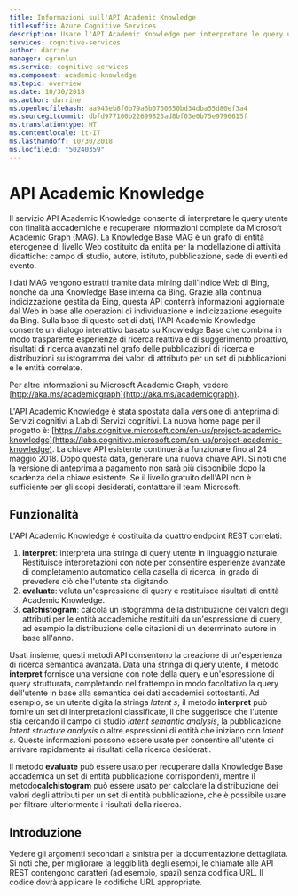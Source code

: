 ```yaml
---
title: Informazioni sull'API Academic Knowledge
titlesuffix: Azure Cognitive Services
description: Usare l'API Academic Knowledge per interpretare le query utente e recuperare informazioni dettagliate da Academic Graph.
services: cognitive-services
author: darrine
manager: cgronlun
ms.service: cognitive-services
ms.component: academic-knowledge
ms.topic: overview
ms.date: 10/30/2018
ms.author: darrine
ms.openlocfilehash: aa945eb8f0b79a6b0760650bd34dba55d80ef3a4
ms.sourcegitcommit: dbfd977100b22699823ad8bf03e0b75e9796615f
ms.translationtype: HT
ms.contentlocale: it-IT
ms.lasthandoff: 10/30/2018
ms.locfileid: "50240359"
---
```

# <a name="academic-knowledge-api"></a>API Academic Knowledge

Il servizio API Academic Knowledge consente di interpretare le query utente con finalità accademiche e recuperare informazioni complete da Microsoft Academic Graph (MAG). La Knowledge Base MAG è un grafo di entità eterogenee di livello Web costituito da entità per la modellazione di attività didattiche: campo di studio, autore, istituto, pubblicazione, sede di eventi ed evento. 

I dati MAG vengono estratti tramite data mining dall'indice Web di Bing, nonché da una Knowledge Base interna da Bing. Grazie alla continua indicizzazione gestita da Bing, questa API conterrà informazioni aggiornate dal Web in base alle operazioni di individuazione e indicizzazione eseguite da Bing. Sulla base di questo set di dati, l'API Academic Knowledge consente un dialogo interattivo basato su Knowledge Base che combina in modo trasparente esperienze di ricerca reattiva e di suggerimento proattivo, risultati di ricerca avanzati nel grafo delle pubblicazioni di ricerca e distribuzioni su istogramma dei valori di attributo per un set di pubblicazioni e le entità correlate.

Per altre informazioni su Microsoft Academic Graph, vedere [http://aka.ms/academicgraph](http://aka.ms/academicgraph).

L'API Academic Knowledge è stata spostata dalla versione di anteprima di Servizi cognitivi a Lab di Servizi cognitivi. La nuova home page per il progetto è: [https://labs.cognitive.microsoft.com/en-us/project-academic-knowledge](https://labs.cognitive.microsoft.com/en-us/project-academic-knowledge). La chiave API esistente continuerà a funzionare fino al 24 maggio 2018. Dopo questa data, generare una nuova chiave API. Si noti che la versione di anteprima a pagamento non sarà più disponibile dopo la scadenza della chiave esistente. Se il livello gratuito dell'API non è sufficiente per gli scopi desiderati, contattare il team Microsoft. 

## <a name="features"></a>Funzionalità
L'API Academic Knowledge è costituita da quattro endpoint REST correlati:  
  1. **interpret**: interpreta una stringa di query utente in linguaggio naturale. Restituisce interpretazioni con note per consentire esperienze avanzate di completamento automatico della casella di ricerca, in grado di prevedere ciò che l'utente sta digitando.  
  2. **evaluate**: valuta un'espressione di query e restituisce risultati di entità Academic Knowledge.  
  3. **calchistogram**: calcola un istogramma della distribuzione dei valori degli attributi per le entità accademiche restituiti da un'espressione di query, ad esempio la distribuzione delle citazioni di un determinato autore in base all'anno.  
  
Usati insieme, questi metodi API consentono la creazione di un'esperienza di ricerca semantica avanzata. Data una stringa di query utente, il metodo **interpret** fornisce una versione con note della query e un'espressione di query strutturata, completando nel frattempo in modo facoltativo la query dell'utente in base alla semantica dei dati accademici sottostanti. Ad esempio, se un utente digita la stringa *latent s*, il metodo **interpret** può fornire un set di interpretazioni classificate, il che suggerisce che l'utente stia cercando il campo di studio *latent semantic analysis*, la pubblicazione *latent structure analysis* o altre espressioni di entità che iniziano con *latent s*. Queste informazioni possono essere usate per consentire all'utente di arrivare rapidamente ai risultati della ricerca desiderati.

Il metodo **evaluate** può essere usato per recuperare dalla Knowledge Base accademica un set di entità pubblicazione corrispondenti, mentre il metodo**calchistogram** può essere usato per calcolare la distribuzione dei valori degli attributi per un set di entità pubblicazione, che è possibile usare per filtrare ulteriormente i risultati della ricerca.        

## <a name="getting-started"></a>Introduzione 
Vedere gli argomenti secondari a sinistra per la documentazione dettagliata.  Si noti che, per migliorare la leggibilità degli esempi, le chiamate alle API REST contengono caratteri (ad esempio, spazi) senza codifica URL.  Il codice dovrà applicare le codifiche URL appropriate.
